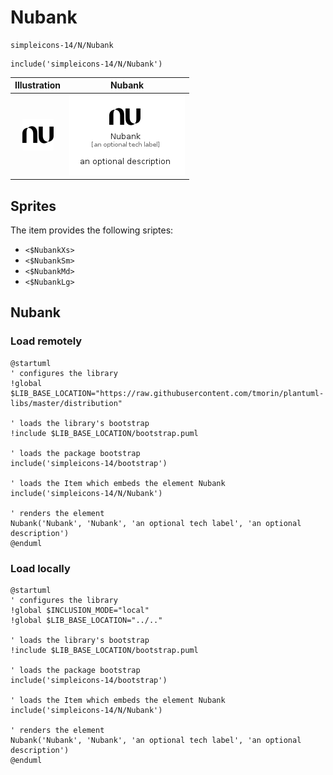 # Nubank


```text
simpleicons-14/N/Nubank
```

```text
include('simpleicons-14/N/Nubank')
```



| Illustration | Nubank |
| :---: | :---: |
| ![illustration for Illustration](../../simpleicons-14/N/Nubank.png) | ![illustration for Nubank](../../simpleicons-14/N/Nubank.Local.png) |



## Sprites
The item provides the following sriptes:

- `<$NubankXs>`
- `<$NubankSm>`
- `<$NubankMd>`
- `<$NubankLg>`





## Nubank

### Load remotely
```plantuml
@startuml
' configures the library
!global $LIB_BASE_LOCATION="https://raw.githubusercontent.com/tmorin/plantuml-libs/master/distribution"

' loads the library's bootstrap
!include $LIB_BASE_LOCATION/bootstrap.puml

' loads the package bootstrap
include('simpleicons-14/bootstrap')

' loads the Item which embeds the element Nubank
include('simpleicons-14/N/Nubank')

' renders the element
Nubank('Nubank', 'Nubank', 'an optional tech label', 'an optional description')
@enduml
```

### Load locally
```plantuml
@startuml
' configures the library
!global $INCLUSION_MODE="local"
!global $LIB_BASE_LOCATION="../.."

' loads the library's bootstrap
!include $LIB_BASE_LOCATION/bootstrap.puml

' loads the package bootstrap
include('simpleicons-14/bootstrap')

' loads the Item which embeds the element Nubank
include('simpleicons-14/N/Nubank')

' renders the element
Nubank('Nubank', 'Nubank', 'an optional tech label', 'an optional description')
@enduml
```

